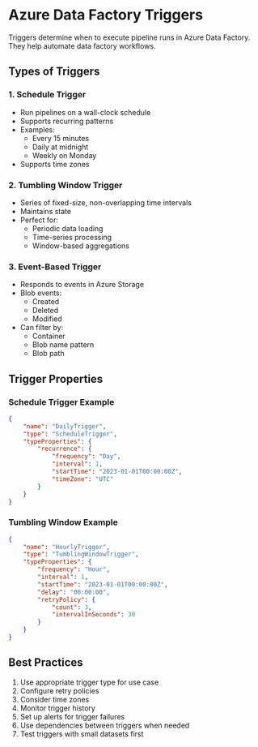 # Azure Data Factory Triggers

Triggers determine when to execute pipeline runs in Azure Data Factory. They help automate data factory workflows.

## Types of Triggers

### 1. Schedule Trigger
- Run pipelines on a wall-clock schedule
- Supports recurring patterns
- Examples:
  - Every 15 minutes
  - Daily at midnight
  - Weekly on Monday
- Supports time zones

### 2. Tumbling Window Trigger
- Series of fixed-size, non-overlapping time intervals
- Maintains state
- Perfect for:
  - Periodic data loading
  - Time-series processing
  - Window-based aggregations

### 3. Event-Based Trigger
- Responds to events in Azure Storage
- Blob events:
  - Created
  - Deleted
  - Modified
- Can filter by:
  - Container
  - Blob name pattern
  - Blob path

## Trigger Properties

### Schedule Trigger Example
```json
{
    "name": "DailyTrigger",
    "type": "ScheduleTrigger",
    "typeProperties": {
        "recurrence": {
            "frequency": "Day",
            "interval": 1,
            "startTime": "2023-01-01T00:00:00Z",
            "timeZone": "UTC"
        }
    }
}
```

### Tumbling Window Example
```json
{
    "name": "HourlyTrigger",
    "type": "TumblingWindowTrigger",
    "typeProperties": {
        "frequency": "Hour",
        "interval": 1,
        "startTime": "2023-01-01T00:00:00Z",
        "delay": "00:00:00",
        "retryPolicy": {
            "count": 3,
            "intervalInSeconds": 30
        }
    }
}
```

## Best Practices
1. Use appropriate trigger type for use case
2. Configure retry policies
3. Consider time zones
4. Monitor trigger history
5. Set up alerts for trigger failures
6. Use dependencies between triggers when needed
7. Test triggers with small datasets first